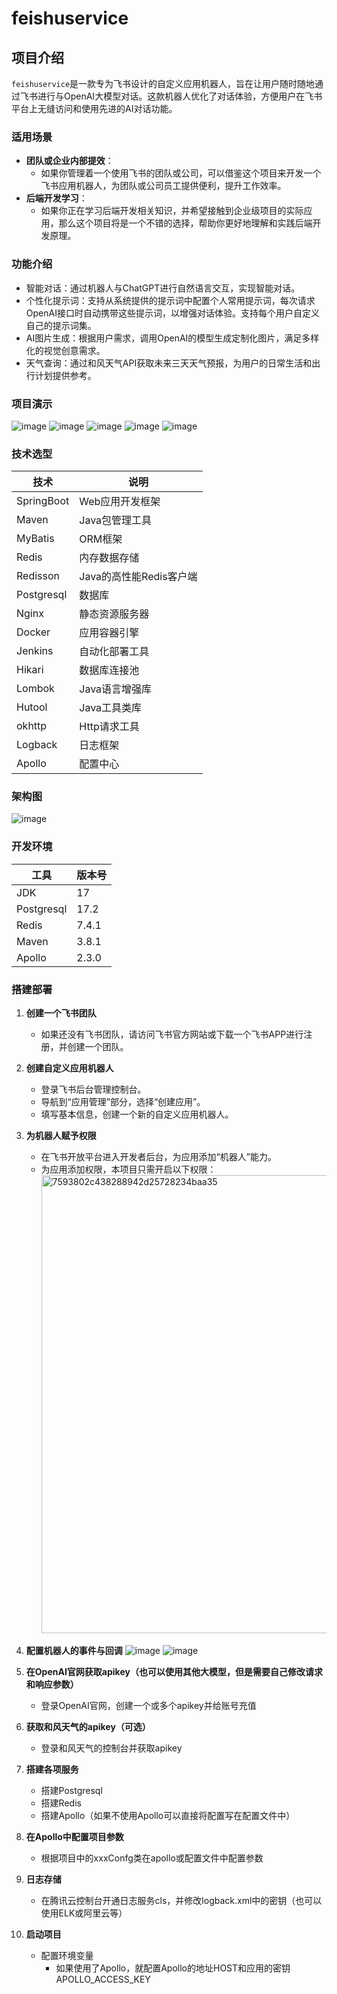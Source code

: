# feishuservice

## 项目介绍

`feishuservice`是一款专为飞书设计的自定义应用机器人，旨在让用户随时随地通过飞书进行与OpenAI大模型对话。这款机器人优化了对话体验，方便用户在飞书平台上无缝访问和使用先进的AI对话功能。

### 适用场景

- **团队或企业内部提效**：
    - 如果你管理着一个使用飞书的团队或公司，可以借鉴这个项目来开发一个飞书应用机器人，为团队或公司员工提供便利，提升工作效率。
- **后端开发学习**：
    - 如果你正在学习后端开发相关知识，并希望接触到企业级项目的实际应用，那么这个项目将是一个不错的选择，帮助你更好地理解和实践后端开发原理。

### 功能介绍

- 智能对话：通过机器人与ChatGPT进行自然语言交互，实现智能对话。
- 个性化提示词：支持从系统提供的提示词中配置个人常用提示词，每次请求OpenAI接口时自动携带这些提示词，以增强对话体验。支持每个用户自定义自己的提示词集。
- AI图片生成：根据用户需求，调用OpenAI的模型生成定制化图片，满足多样化的视觉创意需求。
- 天气查询：通过和风天气API获取未来三天天气预报，为用户的日常生活和出行计划提供参考。

### 项目演示

![image](https://github.com/user-attachments/assets/de9ec611-6482-4ce4-b0f7-52aa461fd583)
![image](https://github.com/user-attachments/assets/44f64406-b2d2-4e29-a0fd-3eb4fa6be98d)
![image](https://github.com/user-attachments/assets/d5a69488-44c7-48e1-91c5-814955aff5f5)
![image](https://github.com/user-attachments/assets/284eec53-fbd5-45d2-b1df-88a21c244208)
![image](https://github.com/user-attachments/assets/eee86576-b71f-4096-88a0-edf85e11b964)

### 技术选型

| 技术         | 说明               |
|------------|------------------|
| SpringBoot | Web应用开发框架        |
| Maven      | Java包管理工具        |
| MyBatis    | ORM框架            |
| Redis      | 内存数据存储           |
| Redisson   | Java的高性能Redis客户端 |
| Postgresql | 数据库              |
| Nginx      | 静态资源服务器          |
| Docker     | 应用容器引擎           |
| Jenkins    | 自动化部署工具          |
| Hikari     | 数据库连接池           |
| Lombok     | Java语言增强库        |
| Hutool     | Java工具类库         |
| okhttp     | Http请求工具         |
| Logback    | 日志框架             |
| Apollo     | 配置中心             |

### 架构图

![image](https://github.com/user-attachments/assets/8d73a2de-d237-40ad-8456-4d341450294c)

### 开发环境

| 工具         | 版本号   | 
|------------|-------|
| JDK        | 17    |
| Postgresql | 17.2  |
| Redis      | 7.4.1 |
| Maven      | 3.8.1 |
| Apollo     | 2.3.0 |

### 搭建部署

1. **创建一个飞书团队**

    - 如果还没有飞书团队，请访问飞书官方网站或下载一个飞书APP进行注册，并创建一个团队。

2. **创建自定义应用机器人**

    - 登录飞书后台管理控制台。
    - 导航到“应用管理”部分，选择“创建应用”。
    - 填写基本信息，创建一个新的自定义应用机器人。

3. **为机器人赋予权限**

    - 在飞书开放平台进入开发者后台，为应用添加“机器人”能力。
    - 为应用添加权限，本项目只需开启以下权限：
      <img width="733" alt="7593802c438288942d25728234baa35" src="https://github.com/user-attachments/assets/ed174122-fe2c-4366-9341-f587b99472db" />

4. **配置机器人的事件与回调**
   ![image](https://github.com/user-attachments/assets/c7224f40-2cb8-4736-970f-905ead97e691)
   ![image](https://github.com/user-attachments/assets/47bb6902-a734-4c52-bee4-9a601e386a0a)

5. **在OpenAI官网获取apikey（也可以使用其他大模型，但是需要自己修改请求和响应参数）**

    - 登录OpenAI官网，创建一个或多个apikey并给账号充值

6. **获取和风天气的apikey（可选）**

    - 登录和风天气的控制台并获取apikey

7. **搭建各项服务**

    - 搭建Postgresql
    - 搭建Redis
    - 搭建Apollo（如果不使用Apollo可以直接将配置写在配置文件中）

8. **在Apollo中配置项目参数**

    - 根据项目中的xxxConfg类在apollo或配置文件中配置参数

9. **日志存储**

    - 在腾讯云控制台开通日志服务cls，并修改logback.xml中的密钥（也可以使用ELK或阿里云等）

10. **启动项目**
    - 配置环境变量
        - 如果使用了Apollo，就配置Apollo的地址HOST和应用的密钥APOLLO_ACCESS_KEY
